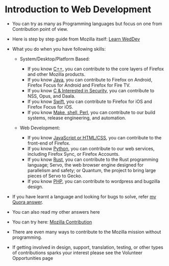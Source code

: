 # Introduction to Web Development
* You can try as many as Programming languages but focus on one from Contribution point of view.
* Here is step by step guide from Mozilla itself: [Learn WedDev](https://developer.mozilla.org/en-US/docs/Learn)
* What you do when you have following skills:
  
  * System/Desktop/Platform Based:
    * If you know [C++](https://whatcanidoformozilla.org/#!/progornoprog/proglang/cpp/), you can contribute to the core layers of Firefox and other Mozilla products.
    * If you know [Java](https://whatcanidoformozilla.org/#!/progornoprog/proglang/java/), you can contribute to Firefox on Android, Firefox Focus for Android and Firefox for Fire TV.
    * If you know [C & Interested in Security](https://whatcanidoformozilla.org/#!/progornoprog/proglang/c), you can contribute to NSS, Opus, and Daala.
    * If you know [Swift](https://whatcanidoformozilla.org/#!/progornoprog/proglang/swift/), you can contribute to Firefox for iOS and Firefox Focus for iOS.
    * If you know [Make, shell, Perl](https://whatcanidoformozilla.org/#!/progornoprog/proglang/perl/), you can contribute to our build systems, release engineering, and automation.
  
  * Web Development:
    * If you know [JavaScript or HTML/CSS](https://whatcanidoformozilla.org/#!/progornoprog/proglang/js), you can contribute to the front-end of Firefox.
    * If you know [Python](https://whatcanidoformozilla.org/#!/progornoprog/proglang/py/), you can contribute to our web services, including Firefox Sync, or Firefox Accounts.
    * If you know [Rust](https://whatcanidoformozilla.org/#!/progornoprog/proglang/rust/), you can contribute to the Rust programming language; Servo, the web browser engine designed for parallelism and safety; or Quantum, the project to bring large pieces of Servo to Gecko.
    * If you know [PHP](https://whatcanidoformozilla.org/#!/progornoprog/proglang/php/), you can contribute to wordpress and bugzilla design.

* If you have learnt a language and looking for bugs to solve, refer [my Quora answer](https://www.quora.com/What-should-I-learn-next-to-contribute-to-Mozilla-Code-Base/answer/Mayur-Patil-8).
* You can also read my other answers here
* You can try here: [Mozilla Contribution](https://www.mozilla.org/en-US/contribute/signup/)


* There are even many ways to contribute to the Mozilla mission without programming.
* If getting involved in design, support, translation, testing, or other types of contributions sparks your interest please see the Volunteer Opportunities page
